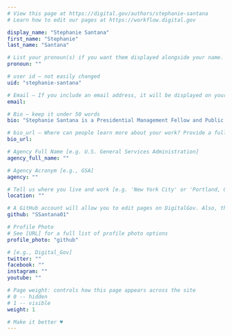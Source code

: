 ```yaml
---
# View this page at https://digital.gov/authors/stephanie-santana
# Learn how to edit our pages at https://workflow.digital.gov

display_name: "Stephanie Santana"
first_name: "Stephanie"
last_name: "Santana"

# List your pronoun(s) if you want them displayed alongside your name. If blank, we'll use just your name. Learn more http://mypronouns.org
pronoun: ""

# user id — not easily changed
uid: "stephanie-santana"

# Email — If you include an email address, it will be displayed on your profile page
email:

# Bio — keep it under 50 words
bio: "Stephanie Santana is a Presidential Management Fellow and Public Health Analyst for the U.S. Department of Health and Human Services. She is interested in finding creative solutions to enhance information dissemination efforts for decision making."

# bio_url — Where can people learn more about your work? Provide a full URL [e.g. 'https://www.example.gov/']
bio_url:

# Agency Full Name [e.g. U.S. General Services Administration]
agency_full_name: ""

# Agency Acronym [e.g., GSA]
agency: ""

# Tell us where you live and work [e.g. 'New York City' or 'Portland, OR']
location: ""

# A GitHub account will allow you to edit pages on DigitalGov. Also, the image used in your GitHub account can be used to populate your digital.gov profile photo. Learn more about getting a Github account at [URL]
github: "SSantana01"

# Profile Photo
# See [URL] for a full list of profile photo options
profile_photo: "github"

# [e.g., Digital_Gov]
twitter: ""
facebook: ""
instagram: ""
youtube: ""

# Page weight: controls how this page appears across the site
# 0 -- hidden
# 1 -- visible
weight: 1

# Make it better ♥
---
```

